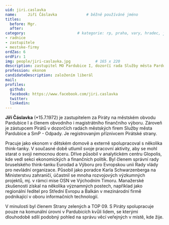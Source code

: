 ```yaml
---
uid: jiri.caslavka
name:     Jiří Čáslavka      		# běžně používáné jméno
titles:
  before: Mgr.
  after:
category:                 		# kategorie: rp, praha, vary, hradec, jmk, senat
- radnice
- zastupitele
- mestske-firmy
ordZas: 6
ordFir: 1
img: people/jiri-caslavka.jpg           # 165 x 220
description: zastupitel MO Pardubice I, dozorčí rada Služby města Pardubic # kratký popis, max 160 znaků
profession: ekonom
candidateDescription: založením liberál
mail:
profiles:
  github:
  facebook: https://www.facebook.com/jiri.caslavka
  twitter:
  linkedin:
---
```


**Jiří Čáslavka** (*15.7.1972) je zastupitelem za Piráty na městském obvodu Pardubice I a členem obvodního i magistrátního finančního výboru. Zároveň je zástupcem Pirátů v dozorčích radách městských firem Služby města Pardubice a SmP - Odpady. Je registrovaným příznivcem Pirátské strany.

Pracuje jako ekonom v dětském domově a externě spolupracoval s několika think-tanky. V současné době  utlumil svoje pracovní aktivity, aby se mohl starat o svoji nemocnou dceru. Dříve působil v analytickém centru Glopolis, kde vedl sekci ekonomických a finančních politik. Byl členem správní rady bruselského think-tanku Eurodad a Výboru pro Evropskou unii Rady vlády pro nevládní organizace. Působil jako poradce Karla Schwarzenberga na Ministerstvu zahraničí, účastnil se mnoha rozvojových výzkumných projektů, mj. v rámci mise OSN ve Východním Timoru. Manažerské zkušenosti získal na několika významných postech, například jako regionální ředitel pro Střední Evropu a Balkán v mezinárodní firmě podnikající v oboru informačních technologií.

V minulosti byl členem Strany zelených a TOP 09. S Piráty spolupracuje pouze na komunální úrovni v Pardubicích kvůli lidem, se kterými dlouhodobě sdílí podobný pohled na správu věcí veřejných v místě, kde žije.

